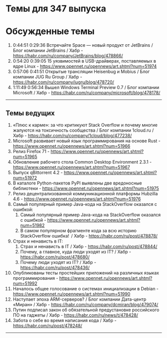 # Темы для 347 выпуска
# Обсужденные темы

1. 0:44:51 0:29:36 Встречайте Space — новый продукт от JetBrains / Блог компании JetBrains / Хабр - https://habr.com/ru/company/JetBrains/blog/478866/
1. 0:54:20 0:39:05 15 уязвимостей в USB-драйверах, поставляемых в ядре Linux - https://www.opennet.ru/opennews/art.shtml?num=51974
1. 0:57:06 0:41:51 Открытые трансляции Heisenbug и Mobius / Блог компании JUG Ru Group / Хабр - https://habr.com/ru/company/jugru/blog/478720/
1. 1:11:49 0:56:34 Вышел Windows Terminal Preview 0.7 / Блог компании Microsoft / Хабр - https://habr.com/ru/company/microsoft/blog/478178/

---

## Темы ведущих

1. «Плюс к карме»: за что критикуют Stack Overflow и почему многие жалуются на токсичность сообщества / Блог компании 1cloud.ru / Хабр - https://habr.com/ru/company/1cloud/blog/477238/
1. Microsoft развивает новый язык программирования на основе Rust - https://www.opennet.ru/opennews/art.shtml?num=51966
1. Релиз Firefox 71 - https://www.opennet.ru/opennews/art.shtml?num=51965
1. Обновление рабочего стола Common Desktop Environment 2.3.1 - https://www.opennet.ru/opennews/art.shtml?num=51967
1. Выпуск qBittorrent 4.2 - https://www.opennet.ru/opennews/art.shtml?num=51972
1. В каталоге Python-пакетов PyPI выявлены две вредоносные библиотеки - https://www.opennet.ru/opennews/art.shtml?num=51975
1. Релиз децентрализованной коммуникационной платформы Hubzilla 4.6 - https://www.opennet.ru/opennews/art.shtml?num=51976
1. Самый популярный пример Java-кода на StackOverflow оказался с ошибкой:
    1. Самый популярный пример Java-кода на StackOverflow оказался с ошибкой - https://www.opennet.ru/opennews/art.shtml?num=51982
    1. В самом популярном фрагменте кода за всю историю StackOverflow ошибка!  / Хабр - https://habr.com/ru/post/478878/
1. Страх и ненависть в IT:
    1. Страх и ненависть в IT / Хабр - https://habr.com/ru/post/478844/
    1. Почему, а главное, куда люди уходят из IT? / Хабр - https://habr.com/ru/post/478680/
    1. Почему люди уходят из IT? / Хабр - https://habr.com/ru/post/478436/
1. Опубликованы тесты простейших приложений на различных языках программирования - https://www.opennet.ru/opennews/art.shtml?num=51992
1. Началось общее голосование о системах инициализации в Debian - https://www.opennet.ru/opennews/art.shtml?num=51990
1. Наступает эпоха ARM-серверов? / Блог компании Дата-центр «Миран» / Хабр - https://habr.com/ru/company/dcmiran/blog/479074/
1. Путин подписал закон об обязательной предустановке российского ПО на гаджеты / Хабр - https://habr.com/ru/news/t/478428/
1. Забота о себе во время написания кода / Хабр - https://habr.com/ru/post/478248/

---

